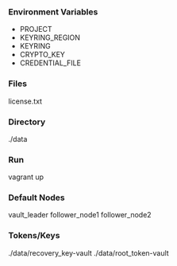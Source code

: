 ### Environment Variables

- PROJECT
- KEYRING_REGION
- KEYRING
- CRYPTO_KEY
- CREDENTIAL_FILE

### Files

license.txt

### Directory

./data

### Run

vagrant up

### Default Nodes

vault_leader
follower_node1
follower_node2

### Tokens/Keys

./data/recovery_key-vault
./data/root_token-vault

